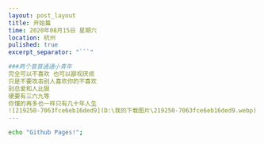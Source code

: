 ```yaml
---
layout: post_layout
title: 开始篇
time: 2020年08月15日 星期六
location: 杭州
pulished: true
excerpt_separator: "```"

###两个普普通通小青年
完全可以不喜欢 也可以鄙视厌烦
只是不要攻击别人喜欢你的不喜欢
别总爱和人比狠
硬要有三六九等
你懂的再多也一样只有几十年人生
![219250-7063fce6eb16ded9](D:\我的下载图片\219250-7063fce6eb16ded9.webp)
---
```



```bash
echo "Github Pages!";
```
